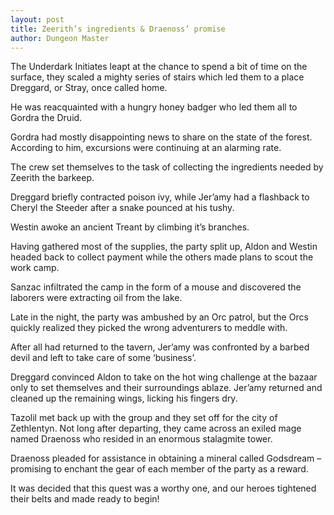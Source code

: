 ```yaml
---
layout: post
title: Zeerith’s ingredients & Draenoss’ promise
author: Dungeon Master
---
```


The Underdark Initiates leapt at the chance to spend a bit of time on the surface, they scaled a mighty series of stairs which led them to a place Dreggard, or Stray, once called home.

He was reacquainted with a hungry honey badger who led them all to Gordra the Druid.

Gordra had mostly disappointing news to share on the state of the forest. According to him, excursions were continuing at an alarming rate.

The crew set themselves to the task of collecting the ingredients needed by Zeerith the barkeep.

Dreggard briefly contracted poison ivy, while Jer’amy had a flashback to Cheryl the Steeder after a snake pounced at his tushy.

Westin awoke an ancient Treant by climbing it’s branches.

Having gathered most of the supplies, the party split up, Aldon and Westin headed back to collect payment while the others made plans to scout the work camp.

Sanzac infiltrated the camp in the form of a mouse and discovered the laborers were extracting oil from the lake.

Late in the night, the party was ambushed by an Orc patrol, but the Orcs quickly realized they picked the wrong adventurers to meddle with.

After all had returned to the tavern, Jer’amy was confronted by a barbed devil and left to take care of some ‘business’.

Dreggard convinced Aldon to take on the hot wing challenge at the bazaar only to set themselves and their surroundings ablaze. Jer’amy returned and cleaned up the remaining wings, licking his fingers dry.

Tazolil met back up with the group and they set off for the city of Zethlentyn. Not long after departing, they came across an exiled mage named Draenoss who resided in an enormous stalagmite tower.

Draenoss pleaded for assistance in obtaining a mineral called Godsdream – promising to enchant the gear of each member of the party as a reward.

It was decided that this quest was a worthy one, and our heroes tightened their belts and made ready to begin!